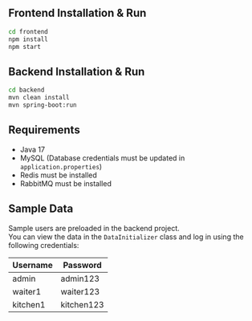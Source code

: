 ## Frontend Installation & Run

```bash
cd frontend
npm install
npm start
```

## Backend Installation & Run

```bash
cd backend
mvn clean install
mvn spring-boot:run
```

## Requirements

- Java 17  
- MySQL (Database credentials must be updated in `application.properties`)
- Redis must be installed  
- RabbitMQ must be installed  

## Sample Data

Sample users are preloaded in the backend project.  
You can view the data in the `DataInitializer` class and log in using the following credentials:

| Username  | Password   |
|-----------|------------|
| admin     | admin123   |
| waiter1   | waiter123  |
| kitchen1  | kitchen123 |
